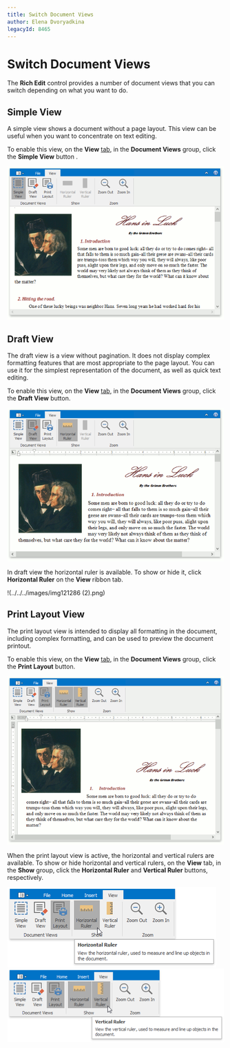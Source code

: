 ```yaml
---
title: Switch Document Views
author: Elena Dvoryadkina
legacyId: 8465
---
```

# Switch Document Views
The **Rich Edit** control provides a number of document views that you can switch depending on what you want to do.

## Simple View
A simple view shows a document without a page layout. This view can be useful when you want to concentrate on text editing.

To enable this view, on the **View** [ tab](../text-editor-ui/ribbon-interface.md), in the **Document Views** group, click the **Simple View** button .

![RTESimpleView](../../../images/img121284.png)

## Draft View
The draft view is a view without pagination. It does not display complex formatting features that are most appropriate to the page layout. You can use it for the simplest representation of the document, as well as quick text editing.

To enable this view, on the **View** [ tab](../text-editor-ui/ribbon-interface.md), in the **Document Views** group, click the **Draft View** button.

![RTEDraftView](../../../images/img121285.png)

In draft view the horizontal ruler is available. To show or hide it, click **Horizontal Ruler** on the **View** ribbon tab.

!(../../../images/img121286 (2).png)

## Print Layout View
The print layout view is intended to display all formatting in the document, including complex formatting, and can be used to preview the document printout.

To enable this view, on the **View** [ tab](../text-editor-ui/ribbon-interface.md), in the **Document Views** group, click the **Print Layout** button.

![RTELayoutView](../../../images/img121287.png)

When the print layout view is active, the horizontal and vertical rulers are available. To show or hide horizontal and vertical rulers, on the **View** tab, in the **Show** group, click the **Horizontal Ruler** and **Vertical Ruler** buttons, respectively.

![RTEHorizontalRuler](../../../images/img121286.png)                  ![RTEVerticalRuler](../../../images/img121288.png)
